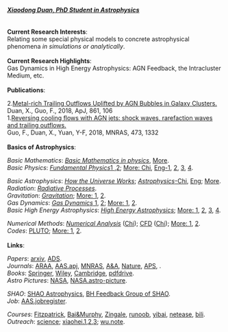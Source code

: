 ***[Xiaodong Duan, PhD Student in Astrophysics](https://www.researchgate.net/profile/Xiaodong_Duan)***  
<br/><br/>
**Current Research Interests**:  
Relating some special physical models to concrete astrophysical phenomena *in simulations or analytically*.  
<br/>
**Current Research Highlights**:  
Gas Dynamics in High Energy Astrophysics:  AGN Feedback, the Intracluster Medium, etc.  
<br/>
**Publications**:  

2.[Metal-rich Trailing Outflows Uplifted by AGN Bubbles in Galaxy Clusters.](https://ui.adsabs.harvard.edu/abs/2018ApJ...861..106D/abstract)  
   Duan, X., Guo, F., 2018, ApJ, 861, 106  
1.[Reversing cooling flows with AGN jets: shock waves, rarefaction waves and trailing outflows.]( https://ui.adsabs.harvard.edu/abs/2018MNRAS.473.1332G/abstract)  
   Guo, F., Duan, X., Yuan, Y-F, 2018, MNRAS, 473, 1332    
<br/>
**Basics of Astrophysics**:    
  
*Basic Mathematics*: [*Basic Mathematics in physics*](https://book.douban.com/subject/11906759/), [More](https://book.douban.com/subject/2000018/).   
*Basic Physics*: [*Fundamental Physics*1 ](https://book.douban.com/subject/25866680/),[2](https://book.douban.com/subject/26877960/); [More: Chi](https://book.douban.com/subject/1536321/), [Eng-1](http://www.feynmanlectures.caltech.edu/info/), [2](https://book.douban.com/subject/26635284/), [3](https://book.douban.com/subject/12646418/), [4](https://book.douban.com/subject/24542247/).  
  
*Basic Astrophysics*: [*How the Universe Works*](https://movie.douban.com/subject/10464515/);  [*Astrophysics*-Chi](https://book.douban.com/subject/3353501/), [Eng](https://book.douban.com/subject/20558769/); [More](https://book.douban.com/subject/2188838/).  
*Radiation*: [*Radiative Processes*](https://book.douban.com/subject/1761105/).  
*Gravitation*: [*Gravitation*](https://book.douban.com/subject/1465335/);  [More: 1](https://book.douban.com/subject/24542247/), [2](https://book.douban.com/subject/3072016/).  
*Gas Dynamics*: [*Gas Dynamics* 1](https://book.douban.com/subject/34461444/), [2](https://book.douban.com/subject/2880185/); [More: 1](https://book.douban.com/subject/24542247/), [2](https://book.douban.com/subject/12037906/).   
*Basic High Energy Astrophysics*: [*High Energy Astrophysics*](https://book.douban.com/subject/27661675/);  [More: 1](https://book.douban.com/subject/5261306/), [2](https://book.douban.com/subject/1778012/), [3](https://book.douban.com/subject/3154999/), [4](https://book.douban.com/subject/4691362/).   
  
*Numerical Methods*:  [*Numerical Analysis*](https://book.douban.com/subject/10580010/) ([Chi](https://book.douban.com/subject/4188358/)); [CFD](https://book.douban.com/subject/2388518/) ([Chi](https://book.douban.com/subject/5921445/)); [More: 1](https://book.douban.com/subject/3715238/), [2](https://book.douban.com/subject/2251404/).   
*Codes*:  [PLUTO](http://plutocode.ph.unito.it/); [More: 1](https://github.com/bwoshea/ZEUS-MP_2), [2](https://princetonuniversity.github.io/athena/download.html).  
<br/>
**Links**:
  
*Papers*: [arxiv](https://arxiv.org/archive/astro-ph), [ADS](https://ui.adsabs.harvard.edu/).  
*Journals*: [ARAA](https://www.annualreviews.org/journal/astro), [AAS.apj](https://journals.aas.org/astrophysical-journal/), [MNRAS](https://academic.oup.com/mnras/advance-articles), [A&A](https://www.aanda.org/), [Nature](https://www.nature.com/), [APS](https://www.aps.org/publications/index.cfm), .  
*Books*: [Springer](https://link.springer.com/), [Wiley](https://onlinelibrary.wiley.com/), [Cambridge](https://www.cambridge.org/core/what-we-publish/textbooks), [pdfdrive](https://www.pdfdrive.com/).  
*Astro Pictures*: [NASA](https://www.nasa.gov/), [NASA.astro-picture](https://apod.nasa.gov/apod/).  
  
*SHAO*:  [SHAO Astrophysics](http://astro.shao.cas.cn/), [BH Feedback Group of SHAO](http://cluster.shao.ac.cn/~fguo/index.html).  
*Job*: [AAS.jobregister](https://jobregister.aas.org/).  
  
*Courses*: [Fitzpatrick](http://farside.ph.utexas.edu/teaching.html), [Bai&Murphy](http://astro.tsinghua.edu.cn/~xbai/index.html), [Zingale](http://www.astro.sunysb.edu/mzingale/classes.html), [runoob](https://www.runoob.com/), [yibai](https://www.yiibai.com/), [netease](https://open.163.com/ocw/), [bili](https://www.bilibili.com/v/technology/speech_course/?spm_id_from=333.78.b_7375626e6176.4#/).  
*Outreach*: [science](https://www.bilibili.com/video/av33429330); [xiaohei.1](https://www.bilibili.com/video/av35435186/?p=15),[2](https://www.bilibili.com/bangumi/media/md28221675/?from=search&seid=7221289762943813412),[3](https://www.bilibili.com/bangumi/play/ep281875); [wu.note](https://www.douban.com/doulist/119299595/).
  
